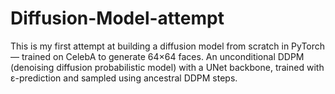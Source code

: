 # Diffusion-Model-attempt
This is my first attempt at building a diffusion model from scratch in PyTorch — trained on CelebA to generate 64×64 faces.
An unconditional DDPM (denoising diffusion probabilistic model) with a UNet backbone, trained with ε-prediction and sampled using ancestral DDPM steps.
